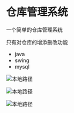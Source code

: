 # 仓库管理系统

一个简单的仓库管理系统

只有对仓库的增添删改功能

- java
- swing 
- mysql

![本地路径](image/1.png"相对路径演示") 

![本地路径](image/2.png"相对路径演示")

![本地路径](image/3.png"相对路径演示")
